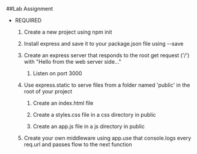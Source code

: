 ##Lab Assignment

- REQUIRED

    1. Create a new project using npm init

    2. Install express and save it to your package.json file using --save

    3. Create an express server that responds to the root get request ('/') with "Hello from the web server side..."

       1. Listen on port 3000

    4. Use express.static to serve files from a folder named 'public' in the root of your project

        1. Create an index.html file

        2. Create a styles.css file in a css directory in public

        3. Create an app.js file in a js directory in public

    5. Create your own middleware using app.use that console.logs every req.url and passes flow to the next function

<!-- - ADVANCED (ONLY AFTER HELPING OTHERS!!!)

    1. Add Bootstrap to your index.html

    2. Create a form that posts to a route on your express server (Video#1-9:20)

    3. Write the values from the form post to a json file on your server

        1. Remember to set the action of the form to your route

        2. Change the method of the form to POST

    4. Create a route /formsubmissions that reads the file and responds with the results -->
